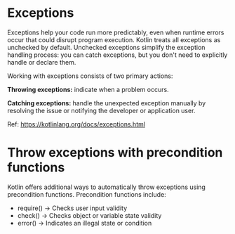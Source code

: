# Exceptions

Exceptions help your code run more predictably, even when runtime errors occur that could disrupt program execution. Kotlin treats all exceptions as unchecked by default. Unchecked exceptions simplify the exception handling process: you can catch exceptions, but you don't need to explicitly handle or declare them.

Working with exceptions consists of two primary actions:

**Throwing exceptions:** indicate when a problem occurs.

**Catching exceptions:** handle the unexpected exception manually by resolving the issue or notifying the developer or application user.

Ref: https://kotlinlang.org/docs/exceptions.html

# Throw exceptions with precondition functions﻿

Kotlin offers additional ways to automatically throw exceptions using precondition functions. Precondition functions include:

- require() -> Checks user input validity
- check() -> Checks object or variable state validity
- error() -> Indicates an illegal state or condition
